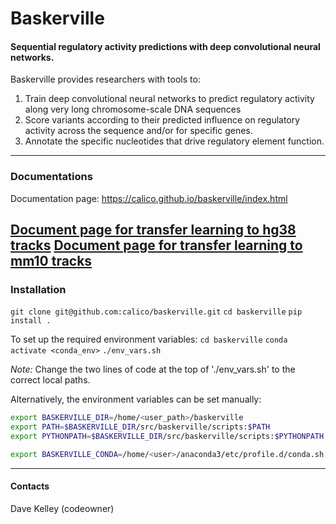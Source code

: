 # Baskerville

#### Sequential regulatory activity predictions with deep convolutional neural networks.

Baskerville provides researchers with tools to:

1. Train deep convolutional neural networks to predict regulatory activity along very long chromosome-scale DNA sequences
2. Score variants according to their predicted influence on regulatory activity across the sequence and/or for specific genes.
3. Annotate the specific nucleotides that drive regulatory element function.

---

### Documentations

Documentation page: https://calico.github.io/baskerville/index.html

[Document page for transfer learning to hg38 tracks](docs/transfer_human/transfer.md)
[Document page for transfer learning to mm10 tracks](docs/transfer_mouse/transfer_mouse.md)
---

### Installation

`git clone git@github.com:calico/baskerville.git`
`cd baskerville`
`pip install .`

To set up the required environment variables:
`cd baskerville`
`conda activate <conda_env>`
`./env_vars.sh`

*Note:* Change the two lines of code at the top of './env_vars.sh' to the correct local paths.

Alternatively, the environment variables can be set manually:
```sh
export BASKERVILLE_DIR=/home/<user_path>/baskerville
export PATH=$BASKERVILLE_DIR/src/baskerville/scripts:$PATH
export PYTHONPATH=$BASKERVILLE_DIR/src/baskerville/scripts:$PYTHONPATH

export BASKERVILLE_CONDA=/home/<user>/anaconda3/etc/profile.d/conda.sh
```

---

#### Contacts

Dave Kelley (codeowner)

